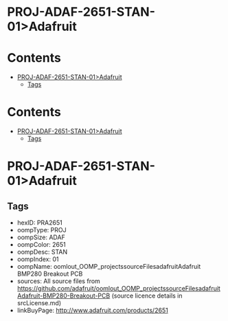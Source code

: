
PROJ-ADAF-2651-STAN-01>Adafruit
===============================

Contents
========

* [PROJ-ADAF-2651-STAN-01>Adafruit](#proj-adaf-2651-stan-01adafruit)
	* [Tags](#tags)

Contents
========

* [PROJ-ADAF-2651-STAN-01>Adafruit](#proj-adaf-2651-stan-01adafruit)
	* [Tags](#tags)

# PROJ-ADAF-2651-STAN-01>Adafruit

## Tags

- hexID: PRA2651
- oompType: PROJ
- oompSize: ADAF
- oompColor: 2651
- oompDesc: STAN
- oompIndex: 01
- oompName: oomlout_OOMP_projectssourceFilesadafruitAdafruit BMP280 Breakout PCB
- sources: All source files from https://github.com/adafruit/oomlout_OOMP_projectssourceFilesadafruitAdafruit-BMP280-Breakout-PCB (source licence details in srcLicense.md)
- linkBuyPage: http://www.adafruit.com/products/2651
